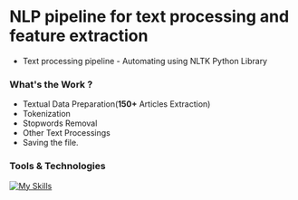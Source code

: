 # NLP pipeline for text processing and feature extraction
- Text processing pipeline - Automating using NLTK Python Library

### What's the Work ?
- Textual Data Preparation(**150+** Articles Extraction) 
- Tokenization
- Stopwords Removal
- Other Text Processings
- Saving the file.

### Tools & Technologies
[![My Skills](https://skillicons.dev/icons?i=js,html,css,wasm)](https://skillicons.dev)
